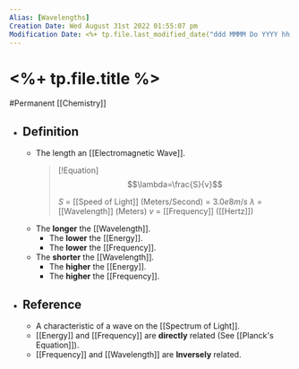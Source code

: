 ```yaml
---
Alias: [Wavelengths]
Creation Date: Wed August 31st 2022 01:55:07 pm 
Modification Date: <%+ tp.file.last_modified_date("ddd MMMM Do YYYY hh:mm:ss a") %>
---
```

# <%+ tp.file.title %>
#Permanent [[Chemistry]]

- ## Definition
	- The length an [[Electromagnetic Wave]].
	  > [!Equation]
	  > $$\lambda=\frac{S}{v}$$
	  > 
	  > $S$ = [[Speed of Light]] (Meters/Second) = $3.0e8m/s$
	  > $\lambda$ = [[Wavelength]] (Meters)
	  > $v$ = [[Frequency]] ([[Hertz]])
	- The **longer** the [[Wavelength]].
		- The **lower** the [[Energy]].
		- The **lower** the [[Frequency]].
	- The **shorter** the [[Wavelength]].
		- The **higher** the [[Energy]].
		- The **higher** the [[Frequency]].
- ## Reference
	- A characteristic of a wave on the [[Spectrum of Light]].
	- [[Energy]] and [[Frequency]] are **directly** related (See [[Planck's Equation]]).
	- [[Frequency]] and [[Wavelength]] are **Inversely** related.
